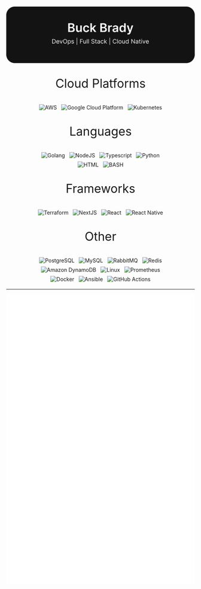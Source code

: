 <p align="center" width="100%">
    <img src='https://raw.githubusercontent.com/buckbrady/buckbrady/main/assets/header.svg' />
</p>

<p style='font-family:inter; font-size:32px' align='center'>Cloud Platforms</p>

<p align="center">
    <img src="https://img.shields.io/badge/Amazon_AWS-FF9900?style=for-the-badge&logo=amazonaws&logoColor=white" alt="AWS" style="vertical-align:top; margin:4px">
    <img src="https://img.shields.io/badge/Google_Cloud-4285F4?style=for-the-badge&logo=google-cloud&logoColor=white" alt="Google Cloud Platform" style="vertical-align:top; margin:4px">
    <img src="https://img.shields.io/badge/kubernetes-%23326ce5.svg?style=for-the-badge&logo=kubernetes&logoColor=white" alt="Kubernetes" style="vertical-align:top; margin:4px">
</p>

<p style='font-family:inter; font-size:32px' align='center'>Languages</p>

<center>
    <p align="center" style="max-width: 75%;">
    <img src="https://img.shields.io/badge/Go-00ADD8?style=for-the-badge&logo=go&logoColor=white" alt="Golang" style="vertical-align:top; margin:4px">
    <img src="https://img.shields.io/badge/Node.js-43853D?style=for-the-badge&logo=node.js&logoColor=white" alt="NodeJS" style="vertical-align:top; margin:4px">
    <img src="https://img.shields.io/badge/TypeScript-007ACC?style=for-the-badge&logo=typescript&logoColor=white" alt="Typescript" style="vertical-align:top; margin:4px">
    <img src="https://img.shields.io/badge/Python-3776AB?style=for-the-badge&logo=python&logoColor=white" alt="Python" style="vertical-align:top; margin:4px">
    <img src="https://img.shields.io/badge/HTML5-E34F26?style=for-the-badge&logo=html5&logoColor=white" alt="HTML" style="vertical-align:top; margin:4px">
    <img src="https://img.shields.io/badge/Shell_Script-121011?style=for-the-badge&logo=gnu-bash&logoColor=white" alt="BASH" style="vertical-align:top; margin:4px">
</p>
</center>


<p style='font-family:inter; font-size:32px' align='center'>Frameworks</p>

<center>
    <p align="center" style="max-width: 75%;">
    <img src="https://img.shields.io/badge/Terraform-623CE4?style=for-the-badge&logo=terraform&logoColor=white" alt="Terraform" style="vertical-align:top; margin:4px">
    <img src="https://img.shields.io/badge/Next.js-000?logo=nextdotjs&logoColor=fff&style=for-the-badge" alt="NextJS" style="vertical-align:top; margin:4px">
    <img src="https://img.shields.io/badge/React-20232A?style=for-the-badge&logo=react&logoColor=61DAFB" alt="React" style="vertical-align:top; margin:4px">
    <img src="https://img.shields.io/badge/React_Native-20232A?style=for-the-badge&logo=react&logoColor=61DAFB" alt="React Native" style="vertical-align:top; margin:4px">
</p>
</center>

<p style='font-family:inter; font-size:32px' align='center'>Other</p>

<center>
    <p align="center" style="max-width: 75%;">
        <img src="https://img.shields.io/badge/PostgreSQL-316192?style=for-the-badge&logo=postgresql&logoColor=white" alt="PostgreSQL" style="vertical-align:top; margin:4px">
        <img src="https://img.shields.io/badge/MySQL-005C84?style=for-the-badge&logo=mysql&logoColor=white" alt="MySQL" style="vertical-align:top; margin:4px">
        <img src="https://img.shields.io/badge/rabbitmq-%23FF6600.svg?&style=for-the-badge&logo=rabbitmq&logoColor=white" alt="RabbitMQ" style="vertical-align:top; margin:4px">
        <img src="https://img.shields.io/badge/redis-%23DD0031.svg?&style=for-the-badge&logo=redis&logoColor=white" alt="Redis" style="vertical-align:top; margin:4px">
        <img src="https://img.shields.io/badge/Amazon%20DynamoDB-4053D6?style=for-the-badge&logo=Amazon%20DynamoDB&logoColor=white" alt="Amazon DynamoDB" style="vertical-align:top; margin:4px">
        <img src="https://img.shields.io/badge/Linux-FCC624?style=for-the-badge&logo=linux&logoColor=black" alt="Linux" style="vertical-align:top; margin:4px">
        <img src="https://img.shields.io/badge/Prometheus-E6522C?style=for-the-badge&logo=Prometheus&logoColor=white" alt="Prometheus" style="vertical-align:top; margin:4px">
        <img src="https://img.shields.io/badge/docker-%230db7ed.svg?style=for-the-badge&logo=docker&logoColor=white" alt="Docker" style="vertical-align:top; margin:4px">
        <img src="https://img.shields.io/badge/ansible-%231A1918.svg?style=for-the-badge&logo=ansible&logoColor=white" alt="Ansible" style="vertical-align:top; margin:4px">
        <img src="https://img.shields.io/badge/GitHub_Actions-000?style=for-the-badge&logo=githubactions&logoColor=white" alt="GitHub Actions" style="vertical-align:top; margin:4px">
    </p>
</center>

<!--
# Use for adding badges
# badge icon slugs can be found here: https://github.com/simple-icons/simple-icons/blob/master/slugs.md
<img src="" alt="Python" style="vertical-align:top; margin:4px">
-->


---

<p align="center" width="100%">
    <img src='https://raw.githubusercontent.com/buckbrady/buckbrady/main/github-metrics.svg' />
</p>
